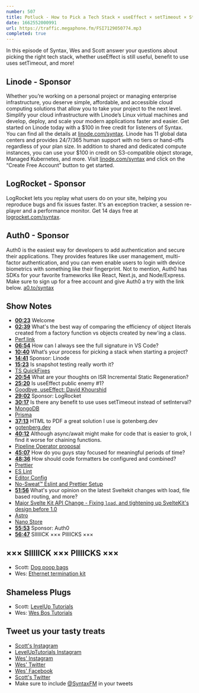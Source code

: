 ```yaml
---
number: 507
title: Potluck - How to Pick a Tech Stack × useEffect × setTimeout × Staying Focused
date: 1662552000991
url: https://traffic.megaphone.fm/FSI7129050774.mp3
completed: true
---
```


In this episode of Syntax, Wes and Scott answer your questions about picking the right tech stack, whether useEffect is still useful, benefit to use uses setTimeout, and more!

## Linode  - Sponsor

Whether you’re working on a personal project or managing enterprise infrastructure, you deserve simple, affordable, and accessible cloud computing solutions that allow you to take your project to the next level. Simplify your cloud infrastructure with Linode’s Linux virtual machines and develop, deploy, and scale your modern applications faster and easier. Get started on Linode today with a $100 in free credit for listeners of Syntax. You can find all the details at [linode.com/syntax](https://linode.com/syntax). Linode has 11 global data centers and provides 24/7/365 human support with no tiers or hand-offs regardless of your plan size. In addition to shared and dedicated compute instances, you can use your $100 in credit on S3-compatible object storage, Managed Kubernetes, and more. Visit [linode.com/syntax](https://linode.com/syntax) and click on the “Create Free Account” button to get started.

## LogRocket - Sponsor

LogRocket lets you replay what users do on your site, helping you reproduce bugs and fix issues faster. It's an exception tracker, a session re-player and a performance monitor. Get 14 days free at [logrocket.com/syntax](https://logrocket.com/syntax).

## Auth0 - Sponsor

Auth0 is the easiest way for developers to add authentication and secure their applications. They provides features like user management, multi-factor authentication, and you can even enable users to login with device biometrics with something like their fingerprint. Not to mention, Auth0 has SDKs for your favorite frameworks like React, Next.js, and Node/Express. Make sure to sign up for a free account and give Auth0 a try with the link below. [a0.to/syntax](https://a0.to/syntax)

## Show Notes

* **[00:23](#t=00:23)** Welcome
* **[02:39](#t=02:39)** What's the best way of comparing the efficiency of object literals created from a factory function vs objects created by new'ing a class.
* [Perf.link](https://perf.link/)
* **[06:54](#t=06:54)** How can I always see the full signature in VS Code?
* **[10:40](#t=10:40)** What’s your process for picking a stack when starting a project?
* **[14:41](#t=14:41)** Sponsor: Linode
* **[15:23](#t=15:23)** Is snapshot testing really worth it?
* [TS QuickFixes](https://marketplace.visualstudio.com/items?itemName=tamj0rd2.ts-quickfixes-extension)
* **[20:54](#t=20:54)** What are your thoughts on ISR Incremental Static Regeneration?
* **[25:20](#t=25:20)** Is useEffect public enemy #1?
* [Goodbye, useEffect: David Khourshid](https://www.youtube.com/watch?v=HPoC-k7Rxwo)
* **[29:02](#t=29:02)** Sponsor: LogRocket
* **[30:17](#t=30:17)** Is there any benefit to use uses setTimeout instead of setInterval?
* [MongoDB](https://www.mongodb.com)
* [Prisma](https://www.prisma.io)
* **[37:13](#t=37:13)** HTML to PDF a great solution I use is gotenberg.dev
* [gotenberg.dev](https://gotenberg.dev)
* **[40:12](#t=40:12)** Although async/await might make for code that is easier to grok, I find it worse for chaining functions.
* [Pipeline Operator proposal](https://github.com/tc39/proposal-pipeline-operator)
* **[45:07](#t=45:07)** How do you guys stay focused for meaningful periods of time?
* **[48:36](#t=48:36)** How should code formatters be configured and combined?
* [Prettier](https://prettier.io)
* [ES Lint](https://eslint.org)
* [Editor Config](https://editorconfig.org)
* [No-Sweat™ Eslint and Prettier Setup](https://github.com/wesbos/eslint-config-wesbos)
* **[51:56](#t=51:56)** What's your opinion on the latest Sveltekit changes with load, file based routing, and more?
* [Major Svelte Kit API Change - Fixing `load`, and tightening up SvelteKit's design before 1.0](https://www.youtube.com/watch?v=OUGn7VifUCg&t=134s)
* [Astro](https://astro.build)
* [Nano Store](https://github.com/nanostores/nanostores)
* **[55:53](#t=55:53)** Sponsor: Auth0
* **[56:47](#t=56:47)** SIIIIICK ××× PIIIICKS ×××
















## ××× SIIIIICK ××× PIIIICKS ×××

* Scott: [Dog poop bags](https://amzn.to/3Kk0zR1)
* Wes: [Ethernet termination kit](https://amzn.to/3QGFEtW)

## Shameless Plugs

* Scott: [LevelUp Tutorials](https://leveluptutorials.com/tutorials/keystone-js/introduction)
* Wes: [Wes Bos Tutorials](https://wesbos.com/courses)

## Tweet us your tasty treats

* [Scott's Instagram](https://www.instagram.com/stolinski/)
* [LevelUpTutorials Instagram](https://www.instagram.com/LevelUpTutorials/)
* [Wes' Instagram](https://www.instagram.com/wesbos/)
* [Wes' Twitter](https://twitter.com/wesbos)
* [Wes' Facebook](https://www.facebook.com/wesbos.developer)
* [Scott's Twitter](https://twitter.com/stolinski)
* Make sure to include [@SyntaxFM](https://twitter.com/SyntaxFM) in your tweets

